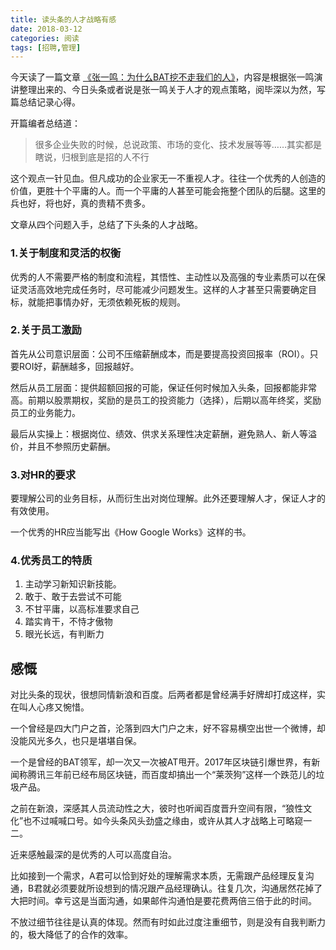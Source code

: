 ```yaml
---
title: 读头条的人才战略有感
date: 2018-03-12
categories: 阅读
tags: [招聘,管理]
---
```


今天读了一篇文章 [《张一鸣：为什么BAT挖不走我们的人》](https://www.chinaventure.com.cn/cmsmodel/news/detail/323920.shtml)，内容是根据张一鸣演讲整理出来的、今日头条或者说是张一鸣关于人才的观点策略，阅毕深以为然，写篇总结记录心得。
<!--more-->
开篇编者总结道：
> 很多企业失败的时候，总说政策、市场的变化、技术发展等等……其实都是瞎说，归根到底是招的人不行

这个观点一针见血。但凡成功的企业家无一不重视人才。往往一个优秀的人创造的价值，更胜十个平庸的人。而一个平庸的人甚至可能会拖整个团队的后腿。这里的兵也好，将也好，真的贵精不贵多。

文章从四个问题入手，总结了下头条的人才战略。

### 1.关于制度和灵活的权衡

优秀的人不需要严格的制度和流程，其悟性、主动性以及高强的专业素质可以在保证灵活高效地完成任务时，尽可能减少问题发生。这样的人才甚至只需要确定目标，就能把事情办好，无须依赖死板的规则。


### 2.关于员工激励
首先从公司意识层面：公司不压缩薪酬成本，而是要提高投资回报率（ROI）。只要ROI好，薪酬越多，回报越好。

然后从员工层面：提供超额回报的可能，保证任何时候加入头条，回报都能非常高。前期以股票期权，奖励的是员工的投资能力（选择），后期以高年终奖，奖励员工的业务能力。

最后从实操上：根据岗位、绩效、供求关系理性决定薪酬，避免熟人、新人等溢价，并且不参照历史薪酬。

### 3.对HR的要求
要理解公司的业务目标，从而衍生出对岗位理解。此外还要理解人才，保证人才的有效使用。

一个优秀的HR应当能写出《How Google Works》这样的书。

### 4.优秀员工的特质
1. 主动学习新知识新技能。
2. 敢于、敢于去尝试不可能
3. 不甘平庸，以高标准要求自己
4. 踏实肯干，不恃才傲物
5. 眼光长远，有判断力

## 感慨
对比头条的现状，很想同情新浪和百度。后两者都是曾经满手好牌却打成这样，实在叫人心疼又惋惜。

一个曾经是四大门户之首，沦落到四大门户之末，好不容易横空出世一个微博，却没能风光多久，也只是堪堪自保。

一个是曾经的BAT领军，却一次又一次被AT甩开。2017年区块链引爆世界，有新闻称腾讯三年前已经布局区块链，而百度却搞出一个“莱茨狗”这样一个跌范儿的垃圾产品。

之前在新浪，深感其人员流动性之大，彼时也听闻百度晋升空间有限，“狼性文化”也不过喊喊口号。如今头条风头劲盛之缘由，或许从其人才战略上可略窥一二。

近来感触最深的是优秀的人可以高度自治。

比如接到一个需求，A君可以恰到好处的理解需求本质，无需跟产品经理反复沟通，B君就必须要就所设想到的情况跟产品经理确认。往复几次，沟通居然花掉了大把时间。幸亏这是当面沟通，如果邮件沟通怕是要花费两倍三倍于此的时间。

不放过细节往往是认真的体现。然而有时如此过度注重细节，则是没有自我判断力的，极大降低了的合作的效率。